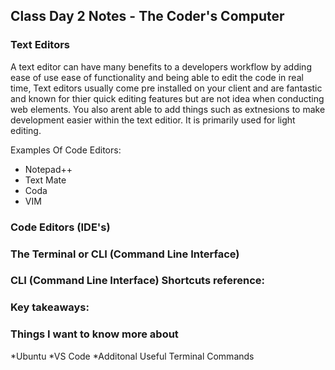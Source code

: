 ## Class Day 2 Notes - The Coder's Computer

### Text Editors
A text editor can have many benefits to a developers workflow by adding ease of use ease of functionality and being able to edit the code in real time, Text editors usually come pre installed on your client and are fantastic and known for thier quick editing features but are not idea when conducting web elements. You also arent able to add things such as extnesions to make development easier within the text editior. It is primarily used for light editing. 

Examples Of Code Editors:
* Notepad++
* Text Mate
* Coda
* VIM

### Code Editors (IDE's)


### The Terminal or CLI (Command Line Interface)


### CLI (Command Line Interface) Shortcuts reference:

### Key takeaways:

### Things I want to know more about 
*Ubuntu
*VS Code
*Additonal Useful Terminal Commands
